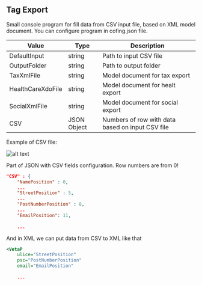 ## Tag Export 

Small console program for fill data from CSV input file, based on XML model document. You can configure program in cofing.json file.

| Value | Type | Description |
|-------|------|-------------|
|DefaultInput|string|Path to input CSV file|
|OutputFolder|string|Path to output folder| 
|TaxXmlFile|string|Model document for tax export|
|HealthCareXdoFile|string|Model document for healt export|
|SocialXmlFile|string|Model document for social export|
|CSV|JSON Object|Numbers of row with data based on input CSV file|

Example of CSV file: 

![alt text](https://github.com/vasekzdvihal/tax-export/blob/master/TaxExport.Console.UI/Resources/Capture.PNG?raw=true "CSV Example")


Part of JSON with CSV fields configuration. Row numbers are from 0!
```json
"CSV" : {
    "NamePosition" : 0,
    ...
    "StreetPosition" : 5,
    ...
    "PostNumberPosition" : 8,
    ...
    "EmailPosition": 11,
    
    ...
```

And in XML we can put data from CSV to XML like that
```xml
<VetaP
    ulice="StreetPosition" 
    psc="PostNumberPosition" 
    email="EmailPosition" 
    
    ...
```
